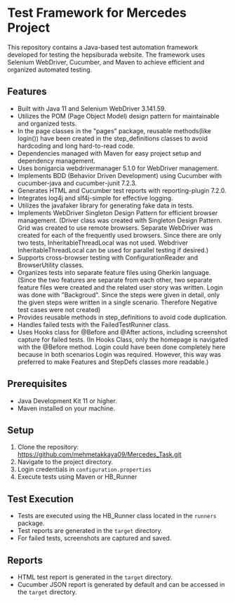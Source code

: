 # Test Framework for Mercedes Project

This repository contains a Java-based test automation framework developed for testing the hepsiburada website. The framework uses Selenium WebDriver, Cucumber, and Maven to achieve efficient and organized automated testing.

## Features

- Built with Java 11 and Selenium WebDriver 3.141.59.
- Utilizes the POM (Page Object Model) design pattern for maintainable and organized tests.
- In the page classes in the "pages" package, reusable methods(like login()) have been created in the step_definitions classes to avoid hardcoding and long hard-to-read code.
- Dependencies managed with Maven for easy project setup and dependency management.
- Uses bonigarcia webdrivermanager 5.1.0 for WebDriver management.
- Implements BDD (Behavior Driven Development) using Cucumber with cucumber-java and cucumber-junit 7.2.3.
- Generates HTML and Cucumber test reports with reporting-plugin 7.2.0.
- Integrates log4j and slf4j-simple for effective logging.
- Utilizes the javafaker library for generating fake data in tests.
- Implements WebDriver Singleton Design Pattern for efficient browser management. (Driver class was created with Singleton Design Pattern. Grid was created to use remote browsers. Separate WebDriver was created for each of the frequently used browsers. Since there are only two tests, InheritableThreadLocal was not used. Webdriver InheritableThreadLocal can be used for parallel testing if desired.)
- Supports cross-browser testing with ConfigurationReader and BrowserUtility classes.
- Organizes tests into separate feature files using Gherkin language. (Since the two features are separate from each other, two separate feature files were created and the related user story was written. Login was done with "Backgroud". Since the steps were given in detail, only the given steps were written in a single scenario. Therefore Negative test cases were not created)
- Provides reusable methods in step_definitions to avoid code duplication.
- Handles failed tests with the FailedTestRunner class.
- Uses Hooks class for @Before and @After actions, including screenshot capture for failed tests. (In Hooks Class, only the homepage is navigated with the @Before method. Login could have been done completely here because in both scenarios Login was required. However, this way was preferred to make Features and StepDefs classes more readable.)

## Prerequisites

- Java Development Kit 11 or higher.
- Maven installed on your machine.

## Setup

1. Clone the repository: https://github.com/mehmetakkaya09/Mercedes_Task.git
2. Navigate to the project directory.
3. Login credentials in `configuration.properties`
4.  Execute tests using Maven or HB_Runner

##  Test Execution 

- Tests are executed using the HB_Runner class located in the `runners` package. 
- Test reports are generated in the `target` directory. 
-  For failed tests, screenshots are captured and saved.

##  Reports

- HTML test report is generated in the `target` directory. 
- Cucumber JSON report is generated by default and can be accessed in the `target` directory.